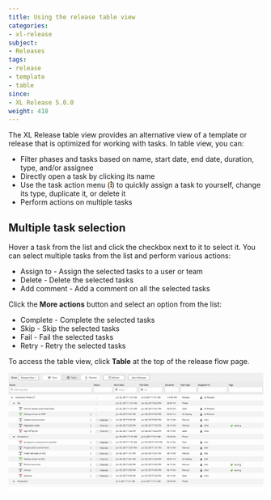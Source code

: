 ```yaml
---
title: Using the release table view
categories:
- xl-release
subject:
- Releases
tags:
- release
- template
- table
since:
- XL Release 5.0.0
weight: 418
---
```


The XL Release table view provides an alternative view of a template or release that is optimized for working with tasks. In table view, you can:

* Filter phases and tasks based on name, start date, end date, duration, type, and/or assignee
* Directly open a task by clicking its name
* Use the task action menu (![Task action menu](/images/menu_three_dots.png)) to quickly assign a task to yourself, change its type, duplicate it, or delete it
* Perform actions on multiple tasks

## Multiple task selection

Hover a task from the list and click the checkbox next to it to select it. You can select multiple tasks from the list and perform various actions:
* Assign to - Assign the selected tasks to a user or team
* Delete - Delete the selected tasks
* Add comment - Add a comment on all the selected tasks

Click the **More actions** button and select an option from the list:
* Complete - Complete the selected tasks
* Skip - Skip the selected tasks
* Fail - Fail the selected tasks
* Retry - Retry the selected tasks

To access the table view, click **Table** at the top of the release flow page.

![XL Release table view](../images/release-table-view.png)
